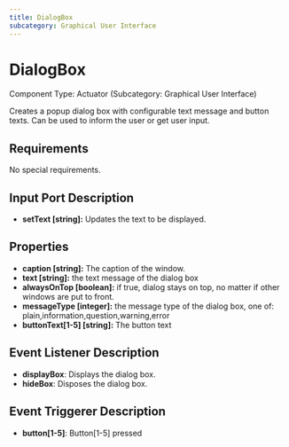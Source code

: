 ```yaml
---
title: DialogBox
subcategory: Graphical User Interface
---
```


# DialogBox

Component Type: Actuator (Subcategory: Graphical User Interface)

Creates a popup dialog box with configurable text message and button texts. Can be used to inform the user or get user input.

## Requirements

No special requirements.

## Input Port Description

- **setText \[string\]:** Updates the text to be displayed.

## Properties

- **caption \[string\]:** The caption of the window.
- **text \[string\]:** the text message of the dialog box
- **alwaysOnTop \[boolean\]:** if true, dialog stays on top, no matter if other windows are put to front.
- **messageType \[integer\]:** the message type of the dialog box, one of: plain,information,question,warning,error
- **buttonText\[1-5\] \[string\]:** The button text

## Event Listener Description

- **displayBox**: Displays the dialog box.
- **hideBox**: Disposes the dialog box.

## Event Triggerer Description

- **button\[1-5\]**: Button\[1-5\] pressed
